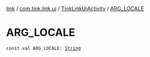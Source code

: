 [link](../../index.md) / [com.tink.link.ui](../index.md) / [TinkLinkUiActivity](index.md) / [ARG_LOCALE](./-a-r-g_-l-o-c-a-l-e.md)

# ARG_LOCALE

`const val ARG_LOCALE: `[`String`](https://kotlinlang.org/api/latest/jvm/stdlib/kotlin/-string/index.html)